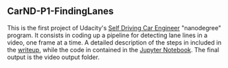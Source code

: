 ## CarND-P1-FindingLanes

This is the first project of Udacity's [Self Driving Car Engineer](https://www.udacity.com/course/self-driving-car-engineer-nanodegree--nd013) "nanodegree" program. It consists in coding up a pipeline for detecting lane lines in a video, one frame at a time. A detailed description of the steps in included in the [writeup](https://github.com/hidooki/CarND-P1-FindingLanes/blob/master/writeup.md), while the code in contained in the [Jupyter Notebook](https://github.com/hidooki/CarND-P1-FindingLanes/blob/master/P1.ipynb). The final output is the video output folder. 
